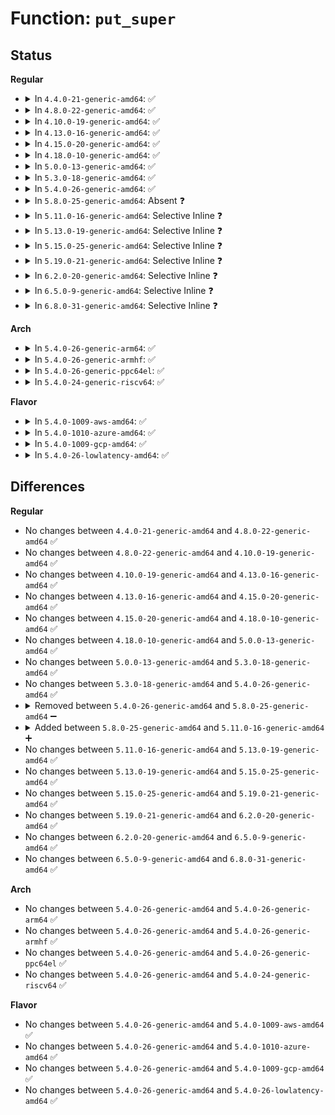 # Function: <code>put_super</code>

## Status
<b>Regular</b>
<ul>
<li>
<details>
<summary>In <code>4.4.0-21-generic-amd64</code>: ✅</summary>

```c
void put_super(struct super_block * sb)
```

```json
{
  "name": "put_super",
  "collision_type": "Unique Static",
  "inline_type": "No",
  "funcs": [
    {
      "addr": 18446744071581003184,
      "name": "put_super",
      "external": false,
      "loc": "fs/super.c:281",
      "file": "fs/super.c",
      "inline": "seen, unknown",
      "caller_inline": [],
      "caller_func": [
        "fs/super.c:deactivate_locked_super",
        "fs/super.c:grab_super",
        "fs/super.c:grab_super",
        "fs/super.c:drop_super",
        "fs/super.c:get_super_thawed"
      ]
    }
  ],
  "symbols": [
    {
      "addr": 18446744071581003184,
      "name": "put_super",
      "section": ".text",
      "bind": "STB_LOCAL",
      "size": 59
    }
  ]
}
```
</details>
</li>
<li>
<details>
<summary>In <code>4.8.0-22-generic-amd64</code>: ✅</summary>

```c
void put_super(struct super_block * sb)
```

```json
{
  "name": "put_super",
  "collision_type": "Unique Static",
  "inline_type": "No",
  "funcs": [
    {
      "addr": 18446744071581161440,
      "name": "put_super",
      "external": false,
      "loc": "fs/super.c:285",
      "file": "fs/super.c",
      "inline": "seen, unknown",
      "caller_inline": [],
      "caller_func": [
        "fs/super.c:get_super_thawed",
        "fs/super.c:drop_super",
        "fs/super.c:grab_super",
        "fs/super.c:grab_super",
        "fs/super.c:deactivate_locked_super"
      ]
    }
  ],
  "symbols": [
    {
      "addr": 18446744071581161440,
      "name": "put_super",
      "section": ".text",
      "bind": "STB_LOCAL",
      "size": 59
    }
  ]
}
```
</details>
</li>
<li>
<details>
<summary>In <code>4.10.0-19-generic-amd64</code>: ✅</summary>

```c
void put_super(struct super_block * sb)
```

```json
{
  "name": "put_super",
  "collision_type": "Unique Static",
  "inline_type": "No",
  "funcs": [
    {
      "addr": 18446744071581238160,
      "name": "put_super",
      "external": false,
      "loc": "fs/super.c:284",
      "file": "fs/super.c",
      "inline": "seen, unknown",
      "caller_inline": [],
      "caller_func": [
        "fs/super.c:__get_super_thawed",
        "fs/super.c:drop_super_exclusive",
        "fs/super.c:drop_super",
        "fs/super.c:grab_super",
        "fs/super.c:grab_super",
        "fs/super.c:deactivate_locked_super"
      ]
    }
  ],
  "symbols": [
    {
      "addr": 18446744071581238160,
      "name": "put_super",
      "section": ".text",
      "bind": "STB_LOCAL",
      "size": 59
    }
  ]
}
```
</details>
</li>
<li>
<details>
<summary>In <code>4.13.0-16-generic-amd64</code>: ✅</summary>

```c
void put_super(struct super_block * sb)
```

```json
{
  "name": "put_super",
  "collision_type": "Unique Static",
  "inline_type": "No",
  "funcs": [
    {
      "addr": 18446744071581285520,
      "name": "put_super",
      "external": false,
      "loc": "fs/super.c:283",
      "file": "fs/super.c",
      "inline": "seen, unknown",
      "caller_inline": [],
      "caller_func": [
        "fs/super.c:__get_super_thawed",
        "fs/super.c:drop_super_exclusive",
        "fs/super.c:drop_super",
        "fs/super.c:grab_super",
        "fs/super.c:grab_super",
        "fs/super.c:deactivate_locked_super"
      ]
    }
  ],
  "symbols": [
    {
      "addr": 18446744071581285520,
      "name": "put_super",
      "section": ".text",
      "bind": "STB_LOCAL",
      "size": 59
    }
  ]
}
```
</details>
</li>
<li>
<details>
<summary>In <code>4.15.0-20-generic-amd64</code>: ✅</summary>

```c
void put_super(struct super_block * sb)
```

```json
{
  "name": "put_super",
  "collision_type": "Unique Static",
  "inline_type": "No",
  "funcs": [
    {
      "addr": 18446744071581425040,
      "name": "put_super",
      "external": false,
      "loc": "fs/super.c:287",
      "file": "fs/super.c",
      "inline": "seen, unknown",
      "caller_inline": [],
      "caller_func": [
        "fs/super.c:__get_super_thawed",
        "fs/super.c:drop_super_exclusive",
        "fs/super.c:drop_super",
        "fs/super.c:grab_super",
        "fs/super.c:grab_super",
        "fs/super.c:deactivate_locked_super"
      ]
    }
  ],
  "symbols": [
    {
      "addr": 18446744071581425040,
      "name": "put_super",
      "section": ".text",
      "bind": "STB_LOCAL",
      "size": 59
    }
  ]
}
```
</details>
</li>
<li>
<details>
<summary>In <code>4.18.0-10-generic-amd64</code>: ✅</summary>

```c
void put_super(struct super_block * sb)
```

```json
{
  "name": "put_super",
  "collision_type": "Unique Static",
  "inline_type": "No",
  "funcs": [
    {
      "addr": 18446744071581582304,
      "name": "put_super",
      "external": false,
      "loc": "fs/super.c:301",
      "file": "fs/super.c",
      "inline": "seen, unknown",
      "caller_inline": [],
      "caller_func": [
        "fs/super.c:__get_super_thawed",
        "fs/super.c:drop_super_exclusive",
        "fs/super.c:drop_super",
        "fs/super.c:grab_super",
        "fs/super.c:grab_super",
        "fs/super.c:deactivate_locked_super"
      ]
    }
  ],
  "symbols": [
    {
      "addr": 18446744071581582304,
      "name": "put_super",
      "section": ".text",
      "bind": "STB_LOCAL",
      "size": 50
    }
  ]
}
```
</details>
</li>
<li>
<details>
<summary>In <code>5.0.0-13-generic-amd64</code>: ✅</summary>

```c
void put_super(struct super_block * sb)
```

```json
{
  "name": "put_super",
  "collision_type": "Unique Static",
  "inline_type": "No",
  "funcs": [
    {
      "addr": 18446744071581668640,
      "name": "put_super",
      "external": false,
      "loc": "fs/super.c:305",
      "file": "fs/super.c",
      "inline": "seen, unknown",
      "caller_inline": [],
      "caller_func": [
        "fs/super.c:__get_super_thawed",
        "fs/super.c:drop_super_exclusive",
        "fs/super.c:drop_super",
        "fs/super.c:grab_super",
        "fs/super.c:grab_super",
        "fs/super.c:deactivate_locked_super"
      ]
    }
  ],
  "symbols": [
    {
      "addr": 18446744071581668640,
      "name": "put_super",
      "section": ".text",
      "bind": "STB_LOCAL",
      "size": 50
    }
  ]
}
```
</details>
</li>
<li>
<details>
<summary>In <code>5.3.0-18-generic-amd64</code>: ✅</summary>

```c
void put_super(struct super_block * sb)
```

```json
{
  "name": "put_super",
  "collision_type": "Unique Static",
  "inline_type": "No",
  "funcs": [
    {
      "addr": 18446744071581786736,
      "name": "put_super",
      "external": false,
      "loc": "fs/super.c:306",
      "file": "fs/super.c",
      "inline": "seen, unknown",
      "caller_inline": [],
      "caller_func": [
        "fs/super.c:__get_super_thawed",
        "fs/super.c:drop_super_exclusive",
        "fs/super.c:drop_super",
        "fs/super.c:grab_super",
        "fs/super.c:grab_super",
        "fs/super.c:deactivate_locked_super"
      ]
    }
  ],
  "symbols": [
    {
      "addr": 18446744071581786736,
      "name": "put_super",
      "section": ".text",
      "bind": "STB_LOCAL",
      "size": 63
    }
  ]
}
```
</details>
</li>
<li>
<details>
<summary>In <code>5.4.0-26-generic-amd64</code>: ✅</summary>

```c
void put_super(struct super_block * sb)
```

```json
{
  "name": "put_super",
  "collision_type": "Unique Static",
  "inline_type": "No",
  "funcs": [
    {
      "addr": 18446744071581859104,
      "name": "put_super",
      "external": false,
      "loc": "fs/super.c:310",
      "file": "fs/super.c",
      "inline": "seen, unknown",
      "caller_inline": [],
      "caller_func": [
        "fs/super.c:__get_super_thawed",
        "fs/super.c:drop_super_exclusive",
        "fs/super.c:drop_super",
        "fs/super.c:grab_super",
        "fs/super.c:grab_super",
        "fs/super.c:deactivate_locked_super"
      ]
    }
  ],
  "symbols": [
    {
      "addr": 18446744071581859104,
      "name": "put_super",
      "section": ".text",
      "bind": "STB_LOCAL",
      "size": 52
    }
  ]
}
```
</details>
</li>
<li>
<details>
<summary>In <code>5.8.0-25-generic-amd64</code>: Absent ❓</summary>

```json
{
  "name": "put_super",
  "collision_type": "Unique Static",
  "inline_type": "Full",
  "funcs": [
    {
      "addr": 18446744071582086480,
      "name": "put_super",
      "external": false,
      "loc": "fs/super.c:310",
      "file": "fs/super.c",
      "inline": "not declared, inlined",
      "caller_inline": [
        "fs/super.c:__get_super_thawed",
        "fs/super.c:drop_super_exclusive",
        "fs/super.c:drop_super",
        "fs/super.c:grab_super",
        "fs/super.c:grab_super",
        "fs/super.c:deactivate_locked_super"
      ],
      "caller_func": []
    }
  ],
  "symbols": []
}
```
</details>
</li>
<li>
<details>
<summary>In <code>5.11.0-16-generic-amd64</code>: Selective Inline ❓</summary>

```c
void put_super(struct super_block * sb)
```

```json
{
  "name": "put_super",
  "collision_type": "Unique Global",
  "inline_type": "Selective",
  "funcs": [
    {
      "addr": 18446744071582131207,
      "name": "put_super",
      "external": true,
      "loc": "fs/super.c:310",
      "file": "fs/super.c",
      "inline": "not declared, inlined",
      "caller_inline": [
        "fs/super.c:drop_super_exclusive",
        "fs/super.c:drop_super",
        "fs/super.c:grab_super",
        "fs/super.c:grab_super",
        "fs/super.c:deactivate_locked_super"
      ],
      "caller_func": [
        "fs/quota/quota.c:quotactl_block"
      ]
    }
  ],
  "symbols": [
    {
      "addr": 18446744071582136768,
      "name": "put_super",
      "section": ".text",
      "bind": "STB_GLOBAL",
      "size": 65
    }
  ]
}
```
</details>
</li>
<li>
<details>
<summary>In <code>5.13.0-19-generic-amd64</code>: Selective Inline ❓</summary>

```c
void put_super(struct super_block * sb)
```

```json
{
  "name": "put_super",
  "collision_type": "Unique Global",
  "inline_type": "Selective",
  "funcs": [
    {
      "addr": 18446744071582156055,
      "name": "put_super",
      "external": true,
      "loc": "fs/super.c:310",
      "file": "fs/super.c",
      "inline": "not declared, inlined",
      "caller_inline": [
        "fs/super.c:drop_super_exclusive",
        "fs/super.c:drop_super",
        "fs/super.c:grab_super",
        "fs/super.c:grab_super",
        "fs/super.c:deactivate_locked_super"
      ],
      "caller_func": [
        "fs/quota/quota.c:quotactl_block"
      ]
    }
  ],
  "symbols": [
    {
      "addr": 18446744071582161536,
      "name": "put_super",
      "section": ".text",
      "bind": "STB_GLOBAL",
      "size": 65
    }
  ]
}
```
</details>
</li>
<li>
<details>
<summary>In <code>5.15.0-25-generic-amd64</code>: Selective Inline ❓</summary>

```c
void put_super(struct super_block * sb)
```

```json
{
  "name": "put_super",
  "collision_type": "Unique Global",
  "inline_type": "Selective",
  "funcs": [
    {
      "addr": 18446744071582472935,
      "name": "put_super",
      "external": true,
      "loc": "fs/super.c:310",
      "file": "fs/super.c",
      "inline": "not declared, inlined",
      "caller_inline": [
        "fs/super.c:drop_super_exclusive",
        "fs/super.c:drop_super",
        "fs/super.c:grab_super",
        "fs/super.c:grab_super",
        "fs/super.c:deactivate_locked_super"
      ],
      "caller_func": [
        "fs/quota/quota.c:quotactl_block"
      ]
    }
  ],
  "symbols": [
    {
      "addr": 18446744071582478512,
      "name": "put_super",
      "section": ".text",
      "bind": "STB_GLOBAL",
      "size": 65
    }
  ]
}
```
</details>
</li>
<li>
<details>
<summary>In <code>5.19.0-21-generic-amd64</code>: Selective Inline ❓</summary>

```c
void put_super(struct super_block * sb)
```

```json
{
  "name": "put_super",
  "collision_type": "Unique Global",
  "inline_type": "Selective",
  "funcs": [
    {
      "addr": 18446744071582993574,
      "name": "put_super",
      "external": true,
      "loc": "fs/super.c:308",
      "file": "fs/super.c",
      "inline": "not declared, inlined",
      "caller_inline": [
        "fs/super.c:drop_super_exclusive",
        "fs/super.c:drop_super",
        "fs/super.c:grab_super",
        "fs/super.c:grab_super",
        "fs/super.c:deactivate_locked_super"
      ],
      "caller_func": [
        "fs/quota/quota.c:quotactl_block"
      ]
    }
  ],
  "symbols": [
    {
      "addr": 18446744071582999328,
      "name": "put_super",
      "section": ".text",
      "bind": "STB_GLOBAL",
      "size": 68
    }
  ]
}
```
</details>
</li>
<li>
<details>
<summary>In <code>6.2.0-20-generic-amd64</code>: Selective Inline ❓</summary>

```c
void put_super(struct super_block * sb)
```

```json
{
  "name": "put_super",
  "collision_type": "Unique Global",
  "inline_type": "Selective",
  "funcs": [
    {
      "addr": 18446744071583555126,
      "name": "put_super",
      "external": true,
      "loc": "fs/super.c:308",
      "file": "fs/super.c",
      "inline": "not declared, inlined",
      "caller_inline": [
        "fs/super.c:drop_super_exclusive",
        "fs/super.c:drop_super",
        "fs/super.c:grab_super",
        "fs/super.c:grab_super",
        "fs/super.c:deactivate_locked_super"
      ],
      "caller_func": [
        "fs/quota/quota.c:quotactl_block"
      ]
    }
  ],
  "symbols": [
    {
      "addr": 18446744071583560656,
      "name": "put_super",
      "section": ".text",
      "bind": "STB_GLOBAL",
      "size": 68
    }
  ]
}
```
</details>
</li>
<li>
<details>
<summary>In <code>6.5.0-9-generic-amd64</code>: Selective Inline ❓</summary>

```c
void put_super(struct super_block * sb)
```

```json
{
  "name": "put_super",
  "collision_type": "Unique Global",
  "inline_type": "Selective",
  "funcs": [
    {
      "addr": 18446744071583777640,
      "name": "put_super",
      "external": true,
      "loc": "fs/super.c:306",
      "file": "fs/super.c",
      "inline": "not declared, inlined",
      "caller_inline": [
        "fs/super.c:fs_mark_dead",
        "fs/super.c:drop_super_exclusive",
        "fs/super.c:grab_super",
        "fs/super.c:grab_super",
        "fs/super.c:deactivate_locked_super"
      ],
      "caller_func": [
        "fs/quota/quota.c:quotactl_block"
      ]
    }
  ],
  "symbols": [
    {
      "addr": 18446744071583776800,
      "name": "put_super",
      "section": ".text",
      "bind": "STB_GLOBAL",
      "size": 68
    }
  ]
}
```
</details>
</li>
<li>
<details>
<summary>In <code>6.8.0-31-generic-amd64</code>: Selective Inline ❓</summary>

```c
void put_super(struct super_block * sb)
```

```json
{
  "name": "put_super",
  "collision_type": "Unique Global",
  "inline_type": "Selective",
  "funcs": [
    {
      "addr": 18446744071583975159,
      "name": "put_super",
      "external": true,
      "loc": "fs/super.c:421",
      "file": "fs/super.c",
      "inline": "not declared, inlined",
      "caller_inline": [
        "fs/super.c:bdev_super_lock",
        "fs/super.c:drop_super_exclusive",
        "fs/super.c:drop_super",
        "fs/super.c:grab_super",
        "fs/super.c:grab_super",
        "fs/super.c:deactivate_locked_super"
      ],
      "caller_func": [
        "fs/quota/quota.c:quotactl_block"
      ]
    }
  ],
  "symbols": [
    {
      "addr": 18446744071583983472,
      "name": "put_super",
      "section": ".text",
      "bind": "STB_GLOBAL",
      "size": 68
    }
  ]
}
```
</details>
</li>
</ul>
<b>Arch</b>
<ul>
<li>
<details>
<summary>In <code>5.4.0-26-generic-arm64</code>: ✅</summary>

```c
void put_super(struct super_block * sb)
```

```json
{
  "name": "put_super",
  "collision_type": "Unique Static",
  "inline_type": "No",
  "funcs": [
    {
      "addr": 18446603336493328800,
      "name": "put_super",
      "external": false,
      "loc": "fs/super.c:310",
      "file": "fs/super.c",
      "inline": "seen, unknown",
      "caller_inline": [],
      "caller_func": [
        "fs/super.c:__get_super_thawed",
        "fs/super.c:drop_super_exclusive",
        "fs/super.c:drop_super",
        "fs/super.c:grab_super",
        "fs/super.c:grab_super",
        "fs/super.c:deactivate_locked_super"
      ]
    }
  ],
  "symbols": [
    {
      "addr": 18446603336493328800,
      "name": "put_super",
      "section": ".text",
      "bind": "STB_LOCAL",
      "size": 160
    }
  ]
}
```
</details>
</li>
<li>
<details>
<summary>In <code>5.4.0-26-generic-armhf</code>: ✅</summary>

```c
void put_super(struct super_block * sb)
```

```json
{
  "name": "put_super",
  "collision_type": "Unique Static",
  "inline_type": "No",
  "funcs": [
    {
      "addr": 3226923808,
      "name": "put_super",
      "external": false,
      "loc": "fs/super.c:310",
      "file": "fs/super.c",
      "inline": "seen, unknown",
      "caller_inline": [],
      "caller_func": [
        "fs/super.c:__get_super_thawed",
        "fs/super.c:drop_super_exclusive",
        "fs/super.c:drop_super",
        "fs/super.c:grab_super",
        "fs/super.c:grab_super",
        "fs/super.c:deactivate_locked_super"
      ]
    }
  ],
  "symbols": [
    {
      "addr": 3226923808,
      "name": "put_super",
      "section": ".text",
      "bind": "STB_LOCAL",
      "size": 76
    }
  ]
}
```
</details>
</li>
<li>
<details>
<summary>In <code>5.4.0-26-generic-ppc64el</code>: ✅</summary>

```c
void put_super(struct super_block * sb)
```

```json
{
  "name": "put_super",
  "collision_type": "Unique Static",
  "inline_type": "No",
  "funcs": [
    {
      "addr": 13835058055286868416,
      "name": "put_super",
      "external": false,
      "loc": "fs/super.c:310",
      "file": "fs/super.c",
      "inline": "seen, unknown",
      "caller_inline": [],
      "caller_func": [
        "fs/super.c:__get_super_thawed",
        "fs/super.c:drop_super_exclusive",
        "fs/super.c:drop_super",
        "fs/super.c:grab_super",
        "fs/super.c:grab_super",
        "fs/super.c:deactivate_locked_super"
      ]
    }
  ],
  "symbols": [
    {
      "addr": 13835058055286868416,
      "name": "put_super",
      "section": ".text",
      "bind": "STB_LOCAL",
      "size": 188
    }
  ]
}
```
</details>
</li>
<li>
<details>
<summary>In <code>5.4.0-24-generic-riscv64</code>: ✅</summary>

```c
void put_super(struct super_block * sb)
```

```json
{
  "name": "put_super",
  "collision_type": "Unique Static",
  "inline_type": "No",
  "funcs": [
    {
      "addr": 18446743936273060408,
      "name": "put_super",
      "external": false,
      "loc": "fs/super.c:310",
      "file": "fs/super.c",
      "inline": "seen, unknown",
      "caller_inline": [],
      "caller_func": [
        "fs/super.c:__get_super_thawed",
        "fs/super.c:drop_super_exclusive",
        "fs/super.c:drop_super",
        "fs/super.c:grab_super",
        "fs/super.c:grab_super",
        "fs/super.c:deactivate_locked_super"
      ]
    }
  ],
  "symbols": [
    {
      "addr": 18446743936273060408,
      "name": "put_super",
      "section": ".text",
      "bind": "STB_LOCAL",
      "size": 140
    }
  ]
}
```
</details>
</li>
</ul>
<b>Flavor</b>
<ul>
<li>
<details>
<summary>In <code>5.4.0-1009-aws-amd64</code>: ✅</summary>

```c
void put_super(struct super_block * sb)
```

```json
{
  "name": "put_super",
  "collision_type": "Unique Static",
  "inline_type": "No",
  "funcs": [
    {
      "addr": 18446744071581827840,
      "name": "put_super",
      "external": false,
      "loc": "fs/super.c:310",
      "file": "fs/super.c",
      "inline": "seen, unknown",
      "caller_inline": [],
      "caller_func": [
        "fs/super.c:__get_super_thawed",
        "fs/super.c:drop_super_exclusive",
        "fs/super.c:drop_super",
        "fs/super.c:grab_super",
        "fs/super.c:grab_super",
        "fs/super.c:deactivate_locked_super"
      ]
    }
  ],
  "symbols": [
    {
      "addr": 18446744071581827840,
      "name": "put_super",
      "section": ".text",
      "bind": "STB_LOCAL",
      "size": 52
    }
  ]
}
```
</details>
</li>
<li>
<details>
<summary>In <code>5.4.0-1010-azure-amd64</code>: ✅</summary>

```c
void put_super(struct super_block * sb)
```

```json
{
  "name": "put_super",
  "collision_type": "Unique Static",
  "inline_type": "No",
  "funcs": [
    {
      "addr": 18446744071581765504,
      "name": "put_super",
      "external": false,
      "loc": "fs/super.c:310",
      "file": "fs/super.c",
      "inline": "seen, unknown",
      "caller_inline": [],
      "caller_func": [
        "fs/super.c:__get_super_thawed",
        "fs/super.c:drop_super_exclusive",
        "fs/super.c:drop_super",
        "fs/super.c:grab_super",
        "fs/super.c:grab_super",
        "fs/super.c:deactivate_locked_super"
      ]
    }
  ],
  "symbols": [
    {
      "addr": 18446744071581765504,
      "name": "put_super",
      "section": ".text",
      "bind": "STB_LOCAL",
      "size": 52
    }
  ]
}
```
</details>
</li>
<li>
<details>
<summary>In <code>5.4.0-1009-gcp-amd64</code>: ✅</summary>

```c
void put_super(struct super_block * sb)
```

```json
{
  "name": "put_super",
  "collision_type": "Unique Static",
  "inline_type": "No",
  "funcs": [
    {
      "addr": 18446744071581819152,
      "name": "put_super",
      "external": false,
      "loc": "fs/super.c:310",
      "file": "fs/super.c",
      "inline": "seen, unknown",
      "caller_inline": [],
      "caller_func": [
        "fs/super.c:__get_super_thawed",
        "fs/super.c:drop_super_exclusive",
        "fs/super.c:drop_super",
        "fs/super.c:grab_super",
        "fs/super.c:grab_super",
        "fs/super.c:deactivate_locked_super"
      ]
    }
  ],
  "symbols": [
    {
      "addr": 18446744071581819152,
      "name": "put_super",
      "section": ".text",
      "bind": "STB_LOCAL",
      "size": 52
    }
  ]
}
```
</details>
</li>
<li>
<details>
<summary>In <code>5.4.0-26-lowlatency-amd64</code>: ✅</summary>

```c
void put_super(struct super_block * sb)
```

```json
{
  "name": "put_super",
  "collision_type": "Unique Static",
  "inline_type": "No",
  "funcs": [
    {
      "addr": 18446744071581887776,
      "name": "put_super",
      "external": false,
      "loc": "fs/super.c:310",
      "file": "fs/super.c",
      "inline": "seen, unknown",
      "caller_inline": [],
      "caller_func": [
        "fs/super.c:__get_super_thawed",
        "fs/super.c:drop_super_exclusive",
        "fs/super.c:drop_super",
        "fs/super.c:grab_super",
        "fs/super.c:grab_super",
        "fs/super.c:deactivate_locked_super"
      ]
    }
  ],
  "symbols": [
    {
      "addr": 18446744071581887776,
      "name": "put_super",
      "section": ".text",
      "bind": "STB_LOCAL",
      "size": 50
    }
  ]
}
```
</details>
</li>
</ul>

## Differences
<b>Regular</b>
<ul>
<li>
No changes between <code>4.4.0-21-generic-amd64</code> and <code>4.8.0-22-generic-amd64</code> ✅
</li>
<li>
No changes between <code>4.8.0-22-generic-amd64</code> and <code>4.10.0-19-generic-amd64</code> ✅
</li>
<li>
No changes between <code>4.10.0-19-generic-amd64</code> and <code>4.13.0-16-generic-amd64</code> ✅
</li>
<li>
No changes between <code>4.13.0-16-generic-amd64</code> and <code>4.15.0-20-generic-amd64</code> ✅
</li>
<li>
No changes between <code>4.15.0-20-generic-amd64</code> and <code>4.18.0-10-generic-amd64</code> ✅
</li>
<li>
No changes between <code>4.18.0-10-generic-amd64</code> and <code>5.0.0-13-generic-amd64</code> ✅
</li>
<li>
No changes between <code>5.0.0-13-generic-amd64</code> and <code>5.3.0-18-generic-amd64</code> ✅
</li>
<li>
No changes between <code>5.3.0-18-generic-amd64</code> and <code>5.4.0-26-generic-amd64</code> ✅
</li>
<li>
<details>
<summary>Removed between <code>5.4.0-26-generic-amd64</code> and <code>5.8.0-25-generic-amd64</code> ➖</summary>

```c
void put_super(struct super_block * sb)
```
</details>
</li>
<li>
<details>
<summary>Added between <code>5.8.0-25-generic-amd64</code> and <code>5.11.0-16-generic-amd64</code> ➕</summary>

```c
void put_super(struct super_block * sb)
```
</details>
</li>
<li>
No changes between <code>5.11.0-16-generic-amd64</code> and <code>5.13.0-19-generic-amd64</code> ✅
</li>
<li>
No changes between <code>5.13.0-19-generic-amd64</code> and <code>5.15.0-25-generic-amd64</code> ✅
</li>
<li>
No changes between <code>5.15.0-25-generic-amd64</code> and <code>5.19.0-21-generic-amd64</code> ✅
</li>
<li>
No changes between <code>5.19.0-21-generic-amd64</code> and <code>6.2.0-20-generic-amd64</code> ✅
</li>
<li>
No changes between <code>6.2.0-20-generic-amd64</code> and <code>6.5.0-9-generic-amd64</code> ✅
</li>
<li>
No changes between <code>6.5.0-9-generic-amd64</code> and <code>6.8.0-31-generic-amd64</code> ✅
</li>
</ul>
<b>Arch</b>
<ul>
<li>
No changes between <code>5.4.0-26-generic-amd64</code> and <code>5.4.0-26-generic-arm64</code> ✅
</li>
<li>
No changes between <code>5.4.0-26-generic-amd64</code> and <code>5.4.0-26-generic-armhf</code> ✅
</li>
<li>
No changes between <code>5.4.0-26-generic-amd64</code> and <code>5.4.0-26-generic-ppc64el</code> ✅
</li>
<li>
No changes between <code>5.4.0-26-generic-amd64</code> and <code>5.4.0-24-generic-riscv64</code> ✅
</li>
</ul>
<b>Flavor</b>
<ul>
<li>
No changes between <code>5.4.0-26-generic-amd64</code> and <code>5.4.0-1009-aws-amd64</code> ✅
</li>
<li>
No changes between <code>5.4.0-26-generic-amd64</code> and <code>5.4.0-1010-azure-amd64</code> ✅
</li>
<li>
No changes between <code>5.4.0-26-generic-amd64</code> and <code>5.4.0-1009-gcp-amd64</code> ✅
</li>
<li>
No changes between <code>5.4.0-26-generic-amd64</code> and <code>5.4.0-26-lowlatency-amd64</code> ✅
</li>
</ul>
